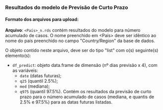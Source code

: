 ### Resultados do modelo de Previsão de Curto Prazo

#### Formato dos arquivos para upload:

**Arquivo**: `<País>_n.rds` contém resultados do modelo para número acumulado de casos. O nome preenchido em <País> deve ser idêntico ao nome do país preenchido no campo "Country/Region" da base de dados.

O objeto contido neste arquivo, deve ser do tipo "list" com o(s) seguinte(s) elemento(s):

- `df_predict`: objeto data.frame de dimensão (nº dias previsão x 4), com as variáveis:
  * `date` (datas futuras);
  * `q25` (quantil 2.5%);
  * `med` (mediana);
  * `q975` (quantil 97.5%).
  Contém os resultados da previsão de curto prazo para o número acumulado de casos (mediana, e quantis de 2.5% e 97.5%) para as datas futuras listadas.
